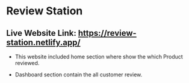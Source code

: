 # Review Station

## Live Website Link:  https://review-station.netlify.app/

* This website included home section where show the which Product reviewed.

* Dashboard section contain the all customer review.